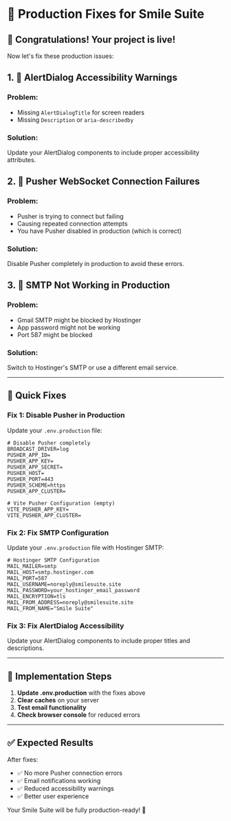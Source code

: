 # 🔧 Production Fixes for Smile Suite

## 🎉 **Congratulations! Your project is live!**

Now let's fix these production issues:

## 1. 🚨 **AlertDialog Accessibility Warnings**

### **Problem:**

-   Missing `AlertDialogTitle` for screen readers
-   Missing `Description` or `aria-describedby`

### **Solution:**

Update your AlertDialog components to include proper accessibility attributes.

## 2. 🔌 **Pusher WebSocket Connection Failures**

### **Problem:**

-   Pusher is trying to connect but failing
-   Causing repeated connection attempts
-   You have Pusher disabled in production (which is correct)

### **Solution:**

Disable Pusher completely in production to avoid these errors.

## 3. 📧 **SMTP Not Working in Production**

### **Problem:**

-   Gmail SMTP might be blocked by Hostinger
-   App password might not be working
-   Port 587 might be blocked

### **Solution:**

Switch to Hostinger's SMTP or use a different email service.

---

## 🔧 **Quick Fixes**

### **Fix 1: Disable Pusher in Production**

Update your `.env.production` file:

```env
# Disable Pusher completely
BROADCAST_DRIVER=log
PUSHER_APP_ID=
PUSHER_APP_KEY=
PUSHER_APP_SECRET=
PUSHER_HOST=
PUSHER_PORT=443
PUSHER_SCHEME=https
PUSHER_APP_CLUSTER=

# Vite Pusher Configuration (empty)
VITE_PUSHER_APP_KEY=
VITE_PUSHER_APP_CLUSTER=
```

### **Fix 2: Fix SMTP Configuration**

Update your `.env.production` file with Hostinger SMTP:

```env
# Hostinger SMTP Configuration
MAIL_MAILER=smtp
MAIL_HOST=smtp.hostinger.com
MAIL_PORT=587
MAIL_USERNAME=noreply@smilesuite.site
MAIL_PASSWORD=your_hostinger_email_password
MAIL_ENCRYPTION=tls
MAIL_FROM_ADDRESS=noreply@smilesuite.site
MAIL_FROM_NAME="Smile Suite"
```

### **Fix 3: Fix AlertDialog Accessibility**

Update your AlertDialog components to include proper titles and descriptions.

---

## 🚀 **Implementation Steps**

1. **Update .env.production** with the fixes above
2. **Clear caches** on your server
3. **Test email functionality**
4. **Check browser console** for reduced errors

---

## ✅ **Expected Results**

After fixes:

-   ✅ No more Pusher connection errors
-   ✅ Email notifications working
-   ✅ Reduced accessibility warnings
-   ✅ Better user experience

Your Smile Suite will be fully production-ready! 🎉
